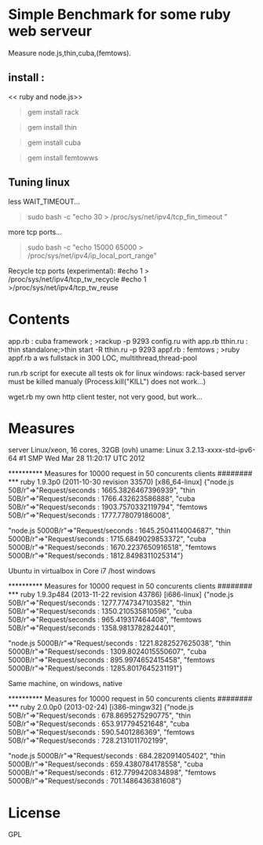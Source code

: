 Simple Benchmark for some ruby web serveur
==========================================
Measure node.js,thin,cuba,(femtows).

install :
----------
<< ruby and node.js>>
 >gem install rack
 
 >gem install thin
 
 >gem install cuba
 
 >gem install femtowws

Tuning linux
--------------
less WAIT_TIMEOUT...

 >sudo bash -c  "echo 30 >  /proc/sys/net/ipv4/tcp_fin_timeout "
 
more tcp ports...
 >sudo bash -c  "echo 15000 65000 >  /proc/sys/net/ipv4/ip_local_port_range" 

Recycle tcp ports (experimental):
 #echo 1 > /proc/sys/net/ipv4/tcp_tw_recycle
 #echo 1 >/proc/sys/net/ipv4/tcp_tw_reuse


Contents
======

app.rb  : cuba framework   ; >rackup -p 9293
  config.ru with app.rb
tthin.ru : thin standalone;>thin start -R tthin.ru -p 9293
appf.rb : femtows          ; >ruby appf.rb
          a ws fullstack in 300 LOC, multithread,thread-pool

run.rb
  script for execute all tests
  ok for linux
  windows: rack-based server must be killed manualy (Process.kill("KILL") does not work...)

wget.rb
  my own http client tester, not very good, but work...
  
  
Measures
========
server Linux/xeon, 16 cores, 32GB (ovh)
  uname:  Linux 3.2.13-xxxx-std-ipv6-64 #1 SMP Wed Mar 28 11:20:17 UTC 2012

********** Measures for 10000 request in 50 concurents clients ########
*** ruby 1.9.3p0 (2011-10-30 revision 33570) [x86_64-linux]
{"node.js 50B/r"=>"Request/seconds : 1665.3826467396939",
 "thin    50B/r"=>"Request/seconds : 1766.432623586888",
 "cuba    50B/r"=>"Request/seconds : 1903.7570332119794",
 "femtows 50B/r"=>"Request/seconds : 1777.778079186008",
 
 "node.js 5000B/r"=>"Request/seconds : 1645.2504114004687",
 "thin    5000B/r"=>"Request/seconds : 1715.6849029853372",
 "cuba    5000B/r"=>"Request/seconds : 1670.2237650916518",
 "femtows 5000B/r"=>"Request/seconds : 1812.8498311025314"}
 

Ubuntu in virtualbox in Core i7 /host windows

********** Measures for 10000 request in 50 concurents clients ########
*** ruby 1.9.3p484 (2013-11-22 revision 43786) [i686-linux]
{"node.js 50B/r"=>"Request/seconds : 1277.7747347103582",
 "thin    50B/r"=>"Request/seconds : 1350.210535810596",
 "cuba    50B/r"=>"Request/seconds : 965.419317464408",
 "femtows 50B/r"=>"Request/seconds : 1358.9813782824401",
 
 "node.js 5000B/r"=>"Request/seconds : 1221.8282527625038",
 "thin    5000B/r"=>"Request/seconds : 1309.8024015550607",
 "cuba    5000B/r"=>"Request/seconds : 895.9974652415458",
 "femtows 5000B/r"=>"Request/seconds : 1285.8017645231191"}

Same machine, on windows, native

********** Measures for 10000 request in 50 concurents clients ########
*** ruby 2.0.0p0 (2013-02-24) [i386-mingw32]
{"node.js 50B/r"=>"Request/seconds : 678.8695275290775",
 "thin    50B/r"=>"Request/seconds : 653.917794521648",
 "cuba    50B/r"=>"Request/seconds : 590.5401286369",
 "femtows 50B/r"=>"Request/seconds : 728.2131011702199",
 
 "node.js 5000B/r"=>"Request/seconds : 684.282091405402",
 "thin    5000B/r"=>"Request/seconds : 659.4380784178558",
 "cuba    5000B/r"=>"Request/seconds : 612.7799420834898",
 "femtows 5000B/r"=>"Request/seconds : 701.1486436381608"}
 

License
=======
GPL
